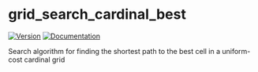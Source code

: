 # grid\_search\_cardinal\_best

[![Version](https://img.shields.io/crates/v/grid_search_cardinal_best.svg)](https://crates.io/crates/grid_search_cardinal_best)
[![Documentation](https://docs.rs/grid_search_cardinal_best/badge.svg)](https://docs.rs/grid_search_cardinal_best)

Search algorithm for finding the shortest path to the best cell in a uniform-cost cardinal grid
